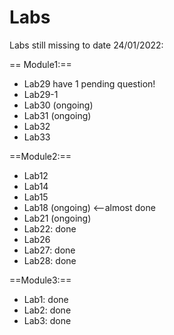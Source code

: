 # Labs

Labs still missing to date 24/01/2022:

== Module1:==
- Lab29 have 1 pending question!
- Lab29-1
- Lab30 (ongoing)
- Lab31 (ongoing)
- Lab32
- Lab33

==Module2:==

- Lab12
- Lab14
- Lab15
- Lab18 (ongoing) <--almost done
- Lab21 (ongoing)
- Lab22: done
- Lab26
- Lab27: done
- Lab28: done

==Module3:==

- Lab1: done
- Lab2: done
- Lab3: done